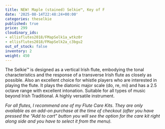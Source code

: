 ```yaml
---
title: NEW! Maple (stained) Selkie™, Key of F
date: '2025-08-14T22:48:24+00:00'
categories: theselkie
published: true
price: 299
cloudinary_ids:
- ellisflutes2018/FMapSelk1a_wtkz0r
- ellisflutes2018/FMapSelk2a_c3bgu2
out_of_stock: false
inventory: 2
weight: 450
---
```


The Selkie™ is designed as a vertical Irish flute, embodying the tonal characteristics and the response of a transverse Irish flute as closely as possible.  Also an excellent choice for whistle players who are interested in playing the flute.   It plays the diatonic major scale (do, re, mi) and has a 2.5 octave range with excellent intonation.  Suitable for all types of music beyond Irish Traditional.  A highly versatile instrument.

*For all flutes, I recommend one of my Flute Care Kits. They are only available as an add-on purchase at the time of checkout (after you have pressed the “Add to cart” button you will see the option for the care kit right along side and you have to select it from the menu).*